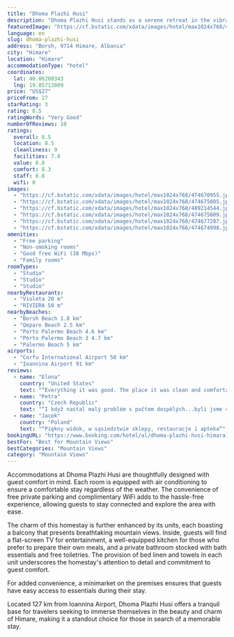 ```yaml
---
title: "Dhoma Plazhi Husi"
description: "Dhoma Plazhi Husi stands as a serene retreat in the vibrant town of Himare, offering guests a unique blend of city and garden views from its peaceful location."
featuredImage: "https://cf.bstatic.com/xdata/images/hotel/max1024x768/474670955.jpg?k=96f7f869b481ff3ab7751e625f0479045771a38e1099144bf67f7bfa50a4e8e1&o=&hp=1"
language: en
slug: dhoma-plazhi-husi
address: "Borsh, 9714 Himare, Albania"
city: "Himare"
location: "Himare"
accommodationType: "hotel"
coordinates:
  lat: 40.06200343
  lng: 19.85713809
price: "US$27"
priceFrom: 27
starRating: 3
rating: 8.5
ratingWords: "Very Good"
numberOfReviews: 10
ratings:
  overall: 8.5
  location: 8.5
  cleanliness: 9
  facilities: 7.8
  value: 8.8
  comfort: 8.3
  staff: 8.8
  wifi: 0
images:
  - "https://cf.bstatic.com/xdata/images/hotel/max1024x768/474670955.jpg?k=96f7f869b481ff3ab7751e625f0479045771a38e1099144bf67f7bfa50a4e8e1&o=&hp=1"
  - "https://cf.bstatic.com/xdata/images/hotel/max1024x768/474675005.jpg?k=83de1ebe44f81d0b21f8be3ee74c9b41402d0ce14029cd810497653be4f50fca&o=&hp=1"
  - "https://cf.bstatic.com/xdata/images/hotel/max1024x768/489214544.jpg?k=4676244d04a2e23cf5d079b2b6edf53e5450fbb2b979118a6e75fb650ae8b03e&o=&hp=1"
  - "https://cf.bstatic.com/xdata/images/hotel/max1024x768/474675009.jpg?k=285e87d06c789390e333921a9074a75060d6dadda79371f954482a9d2cab024d&o=&hp=1"
  - "https://cf.bstatic.com/xdata/images/hotel/max1024x768/474677287.jpg?k=fa049a5ad8220ba34610cfc32e0a1a121e072437831d485cbfe4f484bcb2f0aa&o=&hp=1"
  - "https://cf.bstatic.com/xdata/images/hotel/max1024x768/474674998.jpg?k=5b35220a2d1c00c72779f1dccf9029ad18401c7f9cfe655e5bfe770e14404263&o=&hp=1"
amenities:
  - "Free parking"
  - "Non-smoking rooms"
  - "Good free WiFi (38 Mbps)"
  - "Family rooms"
roomTypes:
  - "Studio"
  - "Studio"
  - "Studio"
nearbyRestaurants:
  - "Violeta 20 m"
  - "RIVIERA 50 m"
nearbyBeaches:
  - "Borsh Beach 1.8 km"
  - "Qeparo Beach 2.5 km"
  - "Porto Palermo Beach 4.6 km"
  - "Porto Palermo Beach 3 4.7 km"
  - "Palermo Beach 5 km"
airports:
  - "Corfu International Airport 50 km"
  - "Ioannina Airport 91 km"
reviews:
  - name: "Elona"
    country: "United States"
    text: "“Everything it was good. The place it was clean and comfortable. The room has everything you need. Next to the hotel you can find good restaurants .the owner has a market where you can buy everything you need . I would recommend to go and spend...”"
  - name: "Petra"
    country: "Czech Republic"
    text: "“I když nastal malý problém s počtem dospělých...byli jsme 4 dospělí, žádné dítě, pan majitel to vyřešil přistýlkou, která byla dost velká i pro dospělého. Krásná lokalita, výhled na moře i hory. Prodloužili jsme si podyt na 3 noci.”"
  - name: "Jacek"
    country: "Poland"
    text: "“Piękny widok, w sąsiedztwie sklepy, restauracje i apteka”"
bookingURL: "https://www.booking.com/hotel/al/dhoma-plazhi-husi-himara1.en-gb.html?aid=8035640"
bestFor: "Best for Mountain Views"
bestCategories: "Mountain Views"
category: "Mountain Views"
---
```


Accommodations at Dhoma Plazhi Husi are thoughtfully designed with guest comfort in mind. Each room is equipped with air conditioning to ensure a comfortable stay regardless of the weather. The convenience of free private parking and complimentary WiFi adds to the hassle-free experience, allowing guests to stay connected and explore the area with ease.

The charm of this homestay is further enhanced by its units, each boasting a balcony that presents breathtaking mountain views. Inside, guests will find a flat-screen TV for entertainment, a well-equipped kitchen for those who prefer to prepare their own meals, and a private bathroom stocked with bath essentials and free toiletries. The provision of bed linen and towels in each unit underscores the homestay's attention to detail and commitment to guest comfort.

For added convenience, a minimarket on the premises ensures that guests have easy access to essentials during their stay.

Located 127 km from Ioannina Airport, Dhoma Plazhi Husi offers a tranquil base for travelers seeking to immerse themselves in the beauty and charm of Himare, making it a standout choice for those in search of a memorable stay.